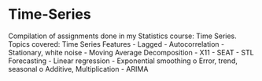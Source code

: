 # Time-Series

Compilation of assignments done in my Statistics course: Time Series. 
Topics covered:
  Time Series Features
    - Lagged
    - Autocorrelation
    - Stationary, white noise
    - Moving Average
   Decomposition
    - X11
    - SEAT
    - STL 
   Forecasting
    - Linear regression
    - Exponential smoothing
      o Error, trend, seasonal
      o Additive, Multiplication
    - ARIMA

